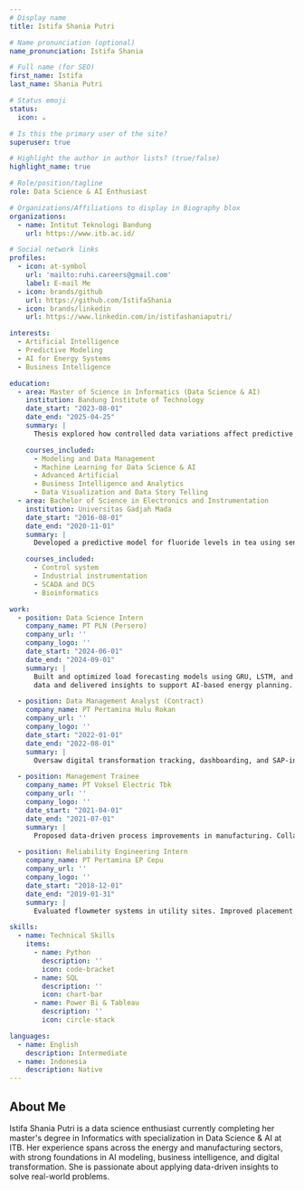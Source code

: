 ```yaml
---
# Display name
title: Istifa Shania Putri

# Name pronunciation (optional)
name_pronunciation: Istifa Shania

# Full name (for SEO)
first_name: Istifa
last_name: Shania Putri

# Status emoji
status:
  icon: ☕️

# Is this the primary user of the site?
superuser: true

# Highlight the author in author lists? (true/false)
highlight_name: true

# Role/position/tagline
role: Data Science & AI Enthusiast

# Organizations/Affiliations to display in Biography blox
organizations:
  - name: Intitut Teknologi Bandung
    url: https://www.itb.ac.id/

# Social network links
profiles:
  - icon: at-symbol
    url: 'mailto:ruhi.careers@gmail.com'
    label: E-mail Me
  - icon: brands/github
    url: https://github.com/IstifaShania
  - icon: brands/linkedin
    url: https://www.linkedin.com/in/istifashaniaputri/

interests:
  - Artificial Intelligence
  - Predictive Modeling
  - AI for Energy Systems
  - Business Intelligence

education:
  - area: Master of Science in Informatics (Data Science & AI)
    institution: Bandung Institute of Technology
    date_start: "2023-08-01"
    date_end: "2025-04-25"
    summary: |
      Thesis explored how controlled data variations affect predictive model performance, with refined strategies to ensure accuracy under uncertainty. Coursework covered Applied Research, Machine Learning, Business Intelligence, and AI Modeling. Supervised by [Dr. Nur Ulfa Maulidevi, S.T, M.Sc.](https://itb.ac.id/staf/profil/nur-ulfa-maulidevi).

    courses_included:
      - Modeling and Data Management
      - Machine Learning for Data Science & AI
      - Advanced Artificial
      - Business Intelligence and Analytics
      - Data Visualization and Data Story Telling
  - area: Bachelor of Science in Electronics and Instrumentation
    institution: Universitas Gadjah Mada
    date_start: "2016-08-01"
    date_end: "2020-11-01"
    summary: |
      Developed a predictive model for fluoride levels in tea using sensor data. Coursework emphasized machine learning, statistic, automation. Supervised by [Dr. Danang Lelono, S.Si., M.T](https://acadstaff.ugm.ac.id/danang)

    courses_included:
      - Control system
      - Industrial instrumentation
      - SCADA and DCS
      - Bioinformatics

work:
  - position: Data Science Intern
    company_name: PT PLN (Persero)
    company_url: ''
    company_logo: ''
    date_start: "2024-06-01"
    date_end: "2024-09-01"
    summary: |
      Built and optimized load forecasting models using GRU, LSTM, and XGBoost with MAPE of 0.7–0.8%. Integrated weather 
      data and delivered insights to support AI-based energy planning.

  - position: Data Management Analyst (Contract)
    company_name: PT Pertamina Hulu Rokan
    company_url: ''
    company_logo: ''
    date_start: "2022-01-01"
    date_end: "2022-08-01"
    summary: |
      Oversaw digital transformation tracking, dashboarding, and SAP-integrated reporting for performance monitoring in upstream oil & gas.

  - position: Management Trainee
    company_name: PT Voksel Electric Tbk
    company_url: ''
    company_logo: ''
    date_start: "2021-04-01"
    date_end: "2021-07-01"
    summary: |
      Proposed data-driven process improvements in manufacturing. Collaborated with directors on operational efficiency initiatives.

  - position: Reliability Engineering Intern
    company_name: PT Pertamina EP Cepu
    company_url: ''
    company_logo: ''
    date_start: "2018-12-01"
    date_end: "2019-01-31"
    summary: |
      Evaluated flowmeter systems in utility sites. Improved placement accuracy for enhanced measurement reliability.

skills:
  - name: Technical Skills
    items:
      - name: Python
        description: ''
        icon: code-bracket
      - name: SQL
        description: ''
        icon: chart-bar
      - name: Power Bi & Tableau
        description: ''
        icon: circle-stack

languages:
  - name: English
    description: Intermediate
  - name: Indonesia
    description: Native
---
```


## About Me

Istifa Shania Putri is a data science enthusiast currently completing her master's degree in Informatics with specialization in Data Science & AI at ITB. Her experience spans across the energy and manufacturing sectors, with strong foundations in AI modeling, business intelligence, and digital transformation. She is passionate about applying data-driven insights to solve real-world problems.
